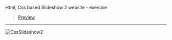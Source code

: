 Html, Css based Slideshow 2 website - exercise
> [Preview](https://r4nd3l.github.io/CssSlideshow2/)
---

![CssSlideshow2](https://github.com/r4nd3l/CssSlideshow2/blob/master/img/sample.gif)
